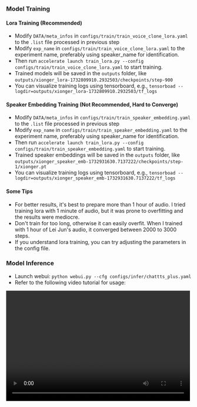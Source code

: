### Model Training
#### Lora Training (Recommended)
* Modify `DATA/meta_infos` in `configs/train/train_voice_clone_lora.yaml` to the `.list` file processed in previous step
* Modify `exp_name` in `configs/train/train_voice_clone_lora.yaml` to the experiment name, preferably using speaker_name for identification.
* Then run `accelerate launch train_lora.py --config configs/train/train_voice_clone_lora.yaml` to start training.
* Trained models will be saved in the `outputs` folder, like `outputs/xionger_lora-1732809910.2932503/checkpoints/step-900`
* You can visualize training logs using tensorboard, e.g., `tensorboad --logdir=outputs/xionger_lora-1732809910.2932503/tf_logs`

#### Speaker Embedding Training (Not Recommended, Hard to Converge)
* Modify `DATA/meta_infos` in `configs/train/train_speaker_embedding.yaml` to the `.list` file processed in previous step
* Modify `exp_name` in `configs/train/train_speaker_embedding.yaml` to the experiment name, preferably using speaker_name for identification.
* Then run `accelerate launch train_lora.py --config configs/train/train_speaker_embedding.yaml` to start training.
* Trained speaker embeddings will be saved in the `outputs` folder, like `outputs/xionger_speaker_emb-1732931630.7137222/checkpoints/step-1/xionger.pt`
* You can visualize training logs using tensorboard, e.g., `tensorboad --logdir=outputs/xionger_speaker_emb-1732931630.7137222/tf_logs`

#### Some Tips
* For better results, it's best to prepare more than 1 hour of audio. I tried training lora with 1 minute of audio, but it was prone to overfitting and the results were mediocre.
* Don't train for too long, otherwise it can easily overfit. When I trained with 1 hour of Lei Jun's audio, it converged between 2000 to 3000 steps.
* If you understand lora training, you can try adjusting the parameters in the config file.

### Model Inference
* Launch webui: `python webui.py --cfg configs/infer/chattts_plus.yaml`
* Refer to the following video tutorial for usage:

<video src="https://github.com/user-attachments/assets/b1590f92-e86b-4dc7-b304-9546a9d8a30e" controls="controls" width="500" height="300">Your browser doesn't support playing this video!</video>
